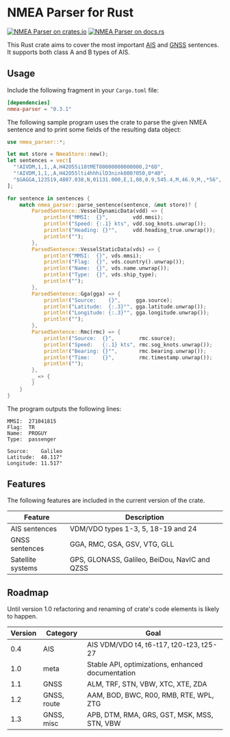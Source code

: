 # NMEA Parser for Rust

[![NMEA Parser on crates.io][cratesio-image]][cratesio]
[![NMEA Parser on docs.rs][docsrs-image]][docsrs]

[cratesio-image]: https://img.shields.io/crates/v/nmea-parser.svg
[cratesio]: https://crates.io/crates/nmea-parser
[docsrs-image]: https://docs.rs/nmea-parser/badge.svg
[docsrs]: https://docs.rs/nmea-parser

This Rust crate aims to cover the most important [AIS] and [GNSS] sentences. It 
supports both class A and B types of AIS.

## Usage

Include the following fragment in your `Cargo.toml` file:

```toml
[dependencies]
nmea-parser = "0.3.1"
```

The following sample program uses the crate to parse the given NMEA sentence 
and to print some  fields of the resulting data object:

```rust
use nmea_parser::*;

let mut store = NmeaStore::new();
let sentences = vec![
  "!AIVDM,1,1,,A,H42O55i18tMET00000000000000,2*6D",
  "!AIVDM,1,1,,A,H42O55lti4hhhilD3nink000?050,0*40",
  "$GAGGA,123519,4807.038,N,01131.000,E,1,08,0.9,545.4,M,46.9,M,,*56",
];

for sentence in sentences {    
    match nmea_parser::parse_sentence(sentence, &mut store)? {
        ParsedSentence::VesselDynamicData(vdd) => {
            println!("MMSI:  {}",        vdd.mmsi);
            println!("Speed: {:.1} kts", vdd.sog_knots.unwrap());
            println!("Heading: {}°",     vdd.heading_true.unwrap());
            println!("");
        },
        ParsedSentence::VesselStaticData(vds) => {
            println!("MMSI:  {}", vds.mmsi);
            println!("Flag:  {}", vds.country().unwrap());
            println!("Name:  {}", vds.name.unwrap());
            println!("Type:  {}", vds.ship_type);
            println!("");
        },
        ParsedSentence::Gga(gga) => {
            println!("Source:    {}",     gga.source);
            println!("Latitude:  {:.3}°", gga.latitude.unwrap());
            println!("Longitude: {:.3}°", gga.longitude.unwrap());
            println!("");
        },
        ParsedSentence::Rmc(rmc) => {
            println!("Source:  {}",        rmc.source);
            println!("Speed:   {:.1} kts", rmc.sog_knots.unwrap());
            println!("Bearing: {}°",       rmc.bearing.unwrap());
            println!("Time:    {}",        rmc.timestamp.unwrap());
            println!("");
        },
        _ => {
        }
    }
}
```

The program outputs the following lines:

```
MMSI:  271041815
Flag:  TR
Name:  PROGUY
Type:  passenger

Source:    Galileo
Latitude:  48.117°
Longitude: 11.517°

```

## Features

The following features are included in the current version of the crate.

|Feature          |Description                                                                        |
|-----------------|-----------------------------------------------------------------------------------|
|AIS sentences    |VDM/VDO types 1-3, 5, 18-19 and 24                                                 |
|GNSS sentences   |GGA, RMC, GSA, GSV, VTG, GLL                                                       |
|Satellite systems|GPS, GLONASS, Galileo, BeiDou, NavIC and QZSS                                      | 

## Roadmap

Until version 1.0 refactoring and renaming of crate's code elements is likely to happen.

|Version |Category    |Goal                                                                 |
|--------|------------|---------------------------------------------------------------------|
|0.4     |AIS         |AIS VDM/VDO t4, t6-t17, t20-t23, t25-27                              |
|1.0     |meta        |Stable API, optimizations, enhanced documentation                    |
|1.1     |GNSS        |ALM, TRF, STN, VBW, XTC, XTE, ZDA                                    |
|1.2     |GNSS, route |AAM, BOD, BWC, R00, RMB, RTE, WPL, ZTG                               |
|1.3     |GNSS, misc  |APB, DTM, RMA, GRS, GST, MSK, MSS, STN, VBW                          |

[AIS]: https://en.wikipedia.org/wiki/Automatic_identification_system
[GNSS]: https://en.wikipedia.org/wiki/Satellite_navigation

